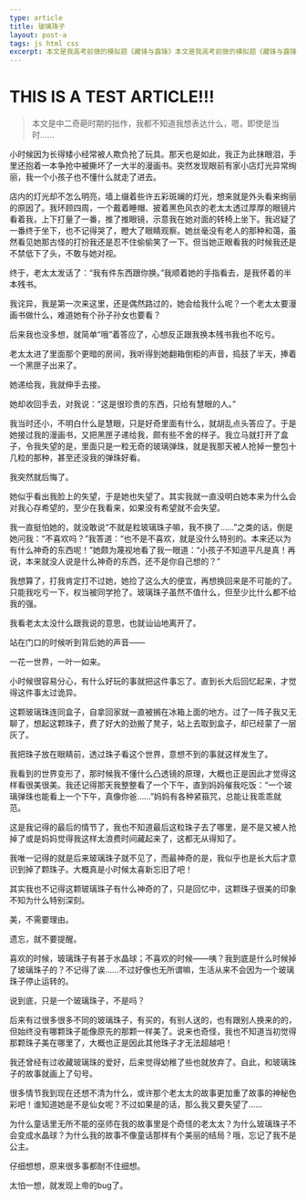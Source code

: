 ```yaml
---
type: article
title: 玻璃珠子
layout: post-a
tags: js html css
excerpt: 本文是我高考前做的模拟题《藏锋与露锋》本文是我高考前做的模拟题《藏锋与露锋》本文是我高考前做的模拟题《藏锋与露锋》
---
```


# THIS IS A TEST ARTICLE!!!

> 本文是中二奇葩时期的拙作，我都不知道我想表达什么，嗯，即使是当时……

小时候因为长得矮小经常被人欺负抢了玩具。那天也是如此，我正为此抹眼泪，手里还抱着一本争抢中被撕坏了一大半的漫画书。突然发现眼前有家小店灯光异常绚丽，我一个小孩子也不懂什么就走了进去。
 
店内的灯光却不怎么明亮，墙上缀着些许五彩斑斓的灯光，想来就是外头看来绚丽的原因了。我环顾四周，一个戴着睡帽、披着黑色风衣的老太太透过厚厚的眼镜片看着我，上下打量了一番，推了推眼镜，示意我在她对面的转椅上坐下。我迟疑了一番终于坐下，也不记得哭了，瞪大了眼睛观察。她丝毫没有老人的那种和蔼，虽然看见她那古怪的打扮我还是忍不住偷偷笑了一下。但当她正眼看我的时候我还是不禁低下了头，不敢与她对视。

终于，老太太发话了：“我有件东西跟你换。”我顺着她的手指看去，是我怀着的半本残书。

我诧异，我是第一次来这里，还是偶然路过的，她会给我什么呢？一个老太太要漫画书做什么，难道她有个孙子孙女也要看？

后来我也没多想，就简单“哦”着答应了，心想反正跟我换本残书我也不吃亏。
 
老太太进了里面那个更暗的房间，我听得到她翻箱倒柜的声音，捣鼓了半天，捧着一个黑匣子出来了。

她递给我，我就伸手去接。

她却收回手去，对我说：“这是很珍贵的东西，只给有慧眼的人。”

我当时还小，不明白什么是慧眼，只是好奇里面有什么，就胡乱点头答应了。于是她接过我的漫画书，又把黑匣子递给我，颇有些不舍的样子。我立马就打开了盒子，令我失望的是，里面只是一粒无奇的玻璃弹珠，就是我那天被人抢掉一整包十几粒的那种，甚至还没我的弹珠好看。

我突然就后悔了。

她似乎看出我脸上的失望，于是她也失望了。其实我就一直没明白她本来为什么会对我心存希望的，至少在我看来，如果没有希望就不会失望。

我一直挺怕她的，就没敢说“不就是粒玻璃珠子嘛，我不换了……”之类的话，倒是她问我：“不喜欢吗？”我答道：“也不是不喜欢，就是没什么特别的。本来还以为有什么神奇的东西呢！”她颇为蔑视地看了我一眼道：“小孩子不知道平凡是真！再说，本来就没人说是什么神奇的东西，还不是你自己想的？”

我想算了，打我肯定打不过她，她捡了这么大的便宜，再想换回来是不可能的了。只能我吃亏一下，权当被同学抢了。玻璃珠子虽然不值什么，但至少比什么都不给我的强。

我看老太太没什么跟我说的意思，也就讪讪地离开了。

站在门口的时候听到背后她的声音——

一花一世界，一叶一如来。
 
小时候很容易分心，有什么好玩的事就把这件事忘了。直到长大后回忆起来，才觉得这件事太过诡异。

这颗玻璃珠连同盒子，自拿回家就一直被搁在冰箱上面的地方。过了一阵子我又无聊了，想起这颗珠子，费了好大的劲搬了凳子，站上去取到盒子，却已经蒙了一层灰了。

我把珠子放在眼睛前，透过珠子看这个世界，意想不到的事就这样发生了。
 
我看到的世界变形了，那时候我不懂什么凸透镜的原理，大概也正是因此才觉得这样看很美很美。我还记得那天我整整看了一个下午，直到妈妈催我吃饭：“一个玻璃弹珠也能看上一个下午，真像你爸……”妈妈有各种紧箍咒，总能让我乖乖就范。

这是我记得的最后的情节了，我也不知道最后这粒珠子去了哪里，是不是又被人抢掉了或是妈妈觉得我这样太浪费时间藏起来了，这都无从得知了。

我唯一记得的就是后来玻璃珠子就不见了，而最神奇的是，我似乎也是长大后才意识到掉了颗珠子。大概真是小时候太喜新忘旧了吧！

其实我也不记得这颗玻璃珠子有什么神奇的了，只是回忆中，这颗珠子很美的印象不知为什么特别深刻。
 
美，不需要理由。

遗忘，就不要提醒。
 
喜欢的时候，玻璃珠子有甚于水晶球；不喜欢的时候——咦？我到底是什么时候掉了玻璃珠子的？不记得了诶……不过好像也无所谓嘛，生活从来不会因为一个玻璃珠子停止运转的。

说到底，只是一个玻璃珠子，不是吗？
 
后来有过很多很多不同的玻璃珠子，有买的，有别人送的，也有跟别人换来的的，但始终没有哪颗珠子能像原先的那颗一样美了。说来也奇怪，我也不知道当初觉得那颗珠子美在哪里了，大概也正是因此其他珠子才无法超越吧！

我还曾经有过收藏玻璃珠的爱好，后来觉得幼稚了些也就放弃了。自此，和玻璃珠子的故事就画上了句号。
 
很多情节我到现在还想不清为什么，或许那个老太太的故事更加重了故事的神秘色彩吧！谁知道她是不是仙女呢？不过如果是的话，那么我又要失望了……

为什么童话里无所不能的巫师在我的故事里是个奇怪的老太太？为什么玻璃珠子不会变成水晶球？为什么我的故事不像童话那样有个美丽的结局？哦，忘记了我不是公主。
 
仔细想想，原来很多事都耐不住细想。

太怕一想，就发现上帝的bug了。
